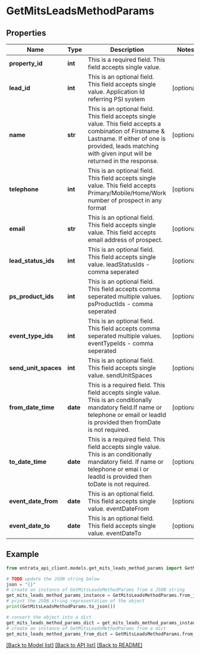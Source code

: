 # GetMitsLeadsMethodParams


## Properties

Name | Type | Description | Notes
------------ | ------------- | ------------- | -------------
**property_id** | **int** | This is a required field. This field accepts single value. | 
**lead_id** | **int** | This is an optional field. This field accepts single value. Application Id referring PSI system | [optional] 
**name** | **str** | This is an optional field. This field accepts single value. This field accepts a combination of Firstname &amp; Lastname. If either of one is provided, leads matching with given input will be returned in the response. | [optional] 
**telephone** | **int** | This is an optional field. This field accepts single value. This field accepts Primary/Mobile/Home/Work number of prospect in any format | [optional] 
**email** | **str** | This is an optional field. This field accepts single value. This field accepts email address of prospect. | [optional] 
**lead_status_ids** | **int** | This is an optional field. This field accepts single value. leadStatusIds - comma seperated | [optional] 
**ps_product_ids** | **int** | This is an optional field. This field accepts comma seperated multiple values. psProductIds - comma seperated | [optional] 
**event_type_ids** | **int** | This is an optional field. This field accepts comma seperated multiple values. eventTypeIds - comma seperated | [optional] 
**send_unit_spaces** | **int** | This is an optional field. This field accepts single value. sendUnitSpaces | [optional] 
**from_date_time** | **date** | This is a required field. This field accepts single value. This is an conditionally mandatory field.If name or telephone or email or leadId is provided then fromDate is not required. | [optional] 
**to_date_time** | **date** | This is a required field. This field accepts single value. This is an conditionally mandatory field. If name or telephone or emai l or leadId is provided then toDate is not required. | [optional] 
**event_date_from** | **date** | This is an optional field. This field accepts single value. eventDateFrom | [optional] 
**event_date_to** | **date** |   This is an optional field. This field accepts single value. eventDateTo | [optional] 

## Example

```python
from entrata_api_client.models.get_mits_leads_method_params import GetMitsLeadsMethodParams

# TODO update the JSON string below
json = "{}"
# create an instance of GetMitsLeadsMethodParams from a JSON string
get_mits_leads_method_params_instance = GetMitsLeadsMethodParams.from_json(json)
# print the JSON string representation of the object
print(GetMitsLeadsMethodParams.to_json())

# convert the object into a dict
get_mits_leads_method_params_dict = get_mits_leads_method_params_instance.to_dict()
# create an instance of GetMitsLeadsMethodParams from a dict
get_mits_leads_method_params_from_dict = GetMitsLeadsMethodParams.from_dict(get_mits_leads_method_params_dict)
```
[[Back to Model list]](../README.md#documentation-for-models) [[Back to API list]](../README.md#documentation-for-api-endpoints) [[Back to README]](../README.md)


